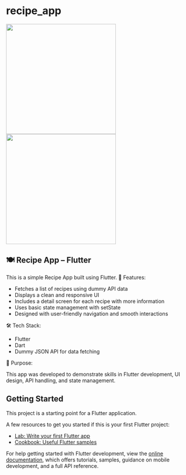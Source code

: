 # recipe_app
<img src="https://github.com/user-attachments/assets/2527bb3e-92f3-46b6-a487-1e3be6f4c431" width="300"/>
<img src="https://github.com/user-attachments/assets/f1939769-732c-4fbb-aeca-d9febae74eb5" width="300"/>

## 🍽️ Recipe App – Flutter

This is a simple Recipe App built using Flutter.
📱 Features:

- Fetches a list of recipes using dummy API data
- Displays a clean and responsive UI
- Includes a detail screen for each recipe with more information
- Uses basic state management with setState
- Designed with user-friendly navigation and smooth interactions

🛠️ Tech Stack:

- Flutter
- Dart
- Dummy JSON API for data fetching

🎯 Purpose:

This app was developed to demonstrate skills in Flutter development, UI design, API handling, and state management.

## Getting Started

This project is a starting point for a Flutter application.

A few resources to get you started if this is your first Flutter project:

- [Lab: Write your first Flutter app](https://docs.flutter.dev/get-started/codelab)
- [Cookbook: Useful Flutter samples](https://docs.flutter.dev/cookbook)

For help getting started with Flutter development, view the
[online documentation](https://docs.flutter.dev/), which offers tutorials,
samples, guidance on mobile development, and a full API reference.
